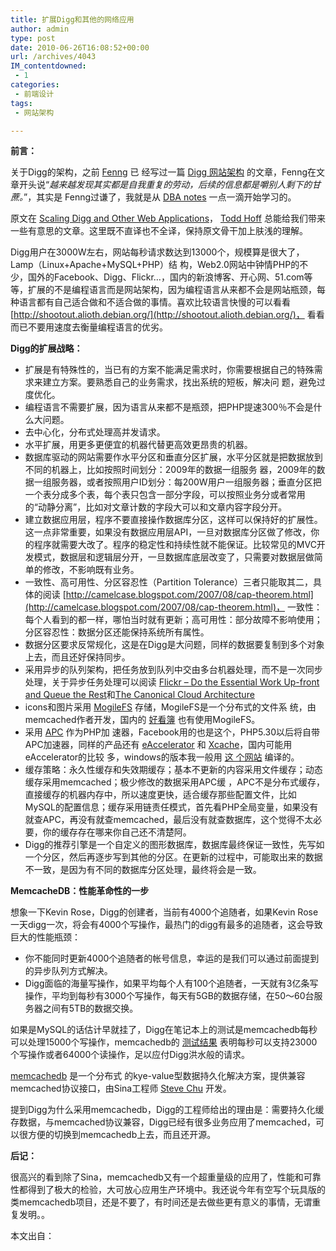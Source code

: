 ```yaml
---
title: 扩展Digg和其他的网络应用
author: admin
type: post
date: 2010-06-26T16:08:52+00:00
url: /archives/4043
IM_contentdowned:
 - 1
categories:
 - 前端设计
tags:
 - 网站架构

---
```

**前言：**

关于Digg的架构，之前 [Fenng](http://www.dbanotes.net/) 已 经写过一篇 [Digg 网站架构](http://www.kuqin.com/system-analysis/20090214/34906.html) 的文章，Fenng在文章开头说“_越来越发现其实都是自我重复的劳动，后续的信息都是嚼别人剩下的甘蔗。_”，其实是 Fenng过谦了，我就是从 [DBA notes](http://www.dbanotes.net/) 一点一滴开始学习的。

原文在 [Scaling Digg and Other Web Applications](http://highscalability.com/scaling-digg-and-other-web-applications)， [Todd Hoff](http://highscalability.com/) 总能给我们带来一些有意思的文章。这里既不直译也不全译，保持原文骨干加上肤浅的理解。

Digg用户在3000W左右，网站每秒请求数达到13000个，规模算是很大了，Lamp（Linux+Apache+MySQL+PHP）结 构，Web2.0网站中钟情PHP的不少，国外的Facebook、Digg、Flickr…，国内的新浪博客、开心网、51.com等等，扩展的不是编程语言而是网站架构，因为编程语言从来都不会是网站瓶颈，每种语言都有自己适合做和不适合做的事情。喜欢比较语言快慢的可以看看 [http://shootout.alioth.debian.org/](http://shootout.alioth.debian.org/)， 看看而已不要用速度去衡量编程语言的优劣。

**Digg的扩展战略：**

 * 扩展是有特殊性的，当已有的方案不能满足需求时，你需要根据自己的特殊需求来建立方案。要熟悉自己的业务需求，找出系统的短板，解决问 题，避免过度优化。
 * 编程语言不需要扩展，因为语言从来都不是瓶颈，把PHP提速300％不会是什么大问题。
 * 去中心化，分布式处理高并发请求。
 * 水平扩展，用更多更便宜的机器代替更高效更昂贵的机器。
 * 数据库驱动的网站需要作水平分区和垂直分区扩展，水平分区就是把数据放到不同的机器上，比如按照时间划分：2009年的数据一组服务 器，2009年的数据一组服务器，或者按照用户ID划分：每200W用户一组服务器；垂直分区把一个表分成多个表，每个表只包含一部分字段，可以按照业务分或者常用的“动静分离”，比如对文章计数的字段大可以和文章内容字段分开。
 * 建立数据应用层，程序不要直接操作数据库分区，这样可以保持好的扩展性。这一点非常重要，如果没有数据应用层API，一旦对数据库分区做了修改，你的程序就需要大改了。程序的稳定性和持续性就不能保证。比较常见的MVC开发模式，数据层和逻辑层分开，一旦数据库底层改变了，只需要对数据层做简单的修改，不影响既有业务。
 * 一致性、高可用性、分区容忍性（Partition Tolerance）三者只能取其二，具体的阅读 [http://camelcase.blogspot.com/2007/08/cap-theorem.html](http://camelcase.blogspot.com/2007/08/cap-theorem.html)， 一致性：每个人看到的都一样，哪怕当时就有更新；高可用性：部分故障不影响使用；分区容忍性：数据分区还能保持系统所有属性。
 * 数据分区要求反常规化，这是在Digg是大问题，同样的数据要复制到多个对象上去，而且还好保持同步。
 * 采用异步的队列架构，把任务放到队列中交由多台机器处理，而不是一次同步处理，关于异步任务处理可以阅读 [Flickr – Do the Essential Work Up-front and Queue the Rest][1]和[The Canonical Cloud Architecture][2]
 * icons和图片采用 [MogileFS](http://www.danga.com/mogilefs/) 存储，MogileFS是一个分布式的文件系 统，由memcached作者开发，国内的 [好看簿](http://www.haokanbu.com/support/jobs/) 也有使用MogileFS。
 * 采用 [APC](http://www.php.net/apc) 作为PHP加 速器，Facebook用的也是这个，PHP5.30以后将自带APC加速器，同样的产品还有 [eAccelerator](http://eaccelerator.net/) 和 [Xcache](http://xcache.lighttpd.net/)，国内可能用eAccelerator的比较 多，windows的版本我一般用 [这 个网站](http://www.sitebuddy.com/PHP/Accelerators/eAccelerator_windows_binaries_builds) 编译的。
 * 缓存策略：永久性缓存和失效期缓存；基本不更新的内容采用文件缓存；动态缓存采用memcached；极少修改的数据采用APC缓 ，APC不是分布式缓存，直接缓存的机器内存中，所以速度更快，适合缓存那些配置文件，比如MySQL的配置信息；缓存采用链责任模式，首先看PHP全局变量，如果没有就查APC，再没有就查memcached，最后没有就查数据库，这个觉得不太必要，你的缓存存在哪来你自己还不清楚阿。
 * Digg的推荐引擎是一个自定义的图形数据库，数据库最终保证一致性，先写如一个分区，然后再逐步写到其他的分区。在更新的过程中，可能取出来的数据不一致，是因为有不同的数据库分区处理，最终将会是一致。

**MemcacheDB：性能革命性的一步**

想象一下Kevin Rose，Digg的创建者，当前有4000个追随者，如果Kevin Rose一天digg一次，将会有4000个写操作，最热门的digg有最多的追随者，这会导致巨大的性能瓶颈：

 * 你不能同时更新4000个追随者的帐号信息，幸运的是我们可以通过前面提到的异步队列方式解决。
 * Digg面临的海量写操作，如果平均每个人有100个追随者，一天就有3亿条写操作，平均到每秒有3000个写操作，每天有5GB的数据存储，在50～60台服务器之间有5TB的数据交换。

如果是MySQL的话估计早就挂了，Digg在笔记本上的测试是memcachedb每秒可以处理15000个写操作，memcachedb的 [测试结果](http://memcachedb.org/benchmark.html) 表明每秒可以支持23000个写操作或者64000个读操作，足以应付Digg洪水般的请求。

[memcachedb](http://memcachedb.org/) 是一个分布式 的kye-value型数据持久化解决方案，提供兼容memcached协议接口，由Sina工程师 [Steve Chu](http://stvchu.org/) 开发。

提到Digg为什么采用memcachedb，Digg的工程师给出的理由是：需要持久化缓存数据，与memcached协议兼容，Digg已经有很多业务应用了memcached，可以很方便的切换到memcachedb上去，而且还开源。

**后记：**

很高兴的看到除了Sina，memcachedb又有一个超重量级的应用了，性能和可靠性都得到了极大的检验，大可放心应用生产环境中。我还说今年有空写个玩具版的类memcachedb项目，还是不要了，有时间还是去做些更有意义的事情，无谓重复发明。。

本文出自：

 [1]: http://highscalability.com/strategy-flickr-do-essential-work-front-and-queue-rest
 [2]: http://highscalability.com/canonical-cloud-architecture